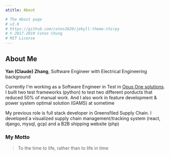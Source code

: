 ```yaml
---
atitle: About

# The About page
# v2.0
# https://github.com/cotes2020/jekyll-theme-chirpy
# © 2017-2019 Cotes Chung
# MIT License
---
```


## About Me 

**Yan (Claude) Zhang**,  Software Engineer with  Electrical Engineering background 



Currently I'm working as a  Software Engineer in Test in [Opus One solutions](https://www.opusonesolutions.com/). I built two test frameworks (python) to test two different porducts that reduced 50% of manual work. And I also work in feature development & power system optimal solution (GAMS) at sometime



My previous role is full stack developer in Greensfiled Supply Chain. I developed a visualized supply chain management/tracking system (react, django, mysql, gcp) and a B2B shipping website (php)



### My Motto

> To the time to life, rather than to life in time

